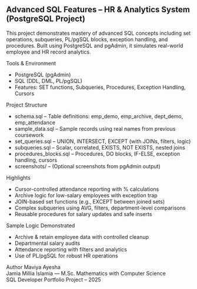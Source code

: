 ## Advanced SQL Features – HR & Analytics System (PostgreSQL Project)

This project demonstrates mastery of advanced SQL concepts including set operations, subqueries, PL/pgSQL blocks, exception handling, and procedures. Built using PostgreSQL and pgAdmin, it simulates real-world employee and HR record analytics.

Tools & Environment
- PostgreSQL (pgAdmin)
- SQL (DDL, DML, PL/pgSQL)
- Features: SET functions, Subqueries, Procedures, Exception Handling, Cursors

Project Structure
- schema.sql – Table definitions: emp_demo, emp_archive, dept_demo, emp_attendance
- sample_data.sql – Sample records using real names from previous coursework
- set_queries.sql – UNION, INTERSECT, EXCEPT (with JOINs, filters, logic)
- subqueries.sql – Scalar, correlated, EXISTS, NOT EXISTS, nested joins
- procedures_blocks.sql – Procedures, DO blocks, IF-ELSE, exception handling, cursors
- screenshots/ – (Optional screenshots from pgAdmin output)

Highlights
- Cursor-controlled attendance reporting with % calculations
- Archive logic for low-salary employees with exception trap
- JOIN-based set functions (e.g., EXCEPT between joined sets)
- Complex subqueries using AVG, filters, department-level comparisons
- Reusable procedures for salary updates and safe inserts

Sample Logic Demonstrated
- Archive & retain employee data with controlled cleanup
- Departmental salary audits
- Attendance reporting with filters and analytics
- Use of PL/pgSQL for robust HR operations

Author
Maviya Ayesha  
Jamia Millia Islamia — M.Sc. Mathematics with Computer Science  
SQL Developer Portfolio Project – 2025
